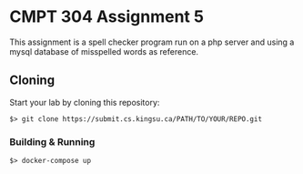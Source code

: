 # CMPT 304 Assignment 5

This assignment is a spell checker program run on a php server and using
a mysql database of misspelled words as reference.

## Cloning

Start your lab by cloning this repository:

```
$> git clone https://submit.cs.kingsu.ca/PATH/TO/YOUR/REPO.git
```

### Building & Running

```
$> docker-compose up
```
